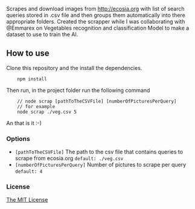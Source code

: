 Scrapes and download images from http://ecosia.org with list of search queries stored in .csv file and then groups them automatically into there appropriate folders. Created the scrapper while I was collaborating with @Emmarex on Vegetables recognition and classification Model to make a dataset to use to train the AI.

## How to use
Clone this repository and the install the dependencies.
```
    npm install
```
Then run, in the project folder run the following command
```
    // node scrap [pathToTheCSVFile] [numberOfPicturesPerQuery]
    // for example
    node scrap ./veg.csv 5
```
An that is it :-)

### Options
- `[pathToTheCSVFile]`            The path to the csv file that contains queries to scrape from ecosia.org `default: ./veg.csv`
- `[numberOfPicturesPerQuery]`    Number of pictures to scrape per query `default: 4`


### License
[The MIT License](LICENSE.md)

